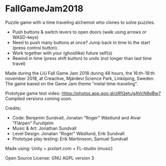 # FallGameJam2018

Puzzle game with a time traveling alchemist who clones to solve puzzles.
* Push buttons & switch levers to open doors (walk using arrows or WASD-keys) 
* Need to push many buttons at once? Jump back in time to the start (press control button).
* Work together with your (ghostlike) future self(s) 
* Rewind in time (press shift button) to undo (not longer than last time travel)

Made during the LiU Fall Game Jam 2018 during 48 hours, the 16:th-18:th november 2018, at Creactive, Mjärdevi Science Park, Linköping, Sweden. The game based on the Game Jam theme "metal time-traveling".

Prototype game test video: https://photos.app.goo.gl/zRfQehJgAVcN8qBw7
Compiled versions coming soon. 

Credits:
* Code: Benjamin Sundvall, Jonatan "Roger" Wästlund and Alvar "Flärpen" Furuhjelm
* Music & Art: Jonathan Sundvall
* Level Design: Jonatan "Roger" Wästlund, Erik Sundvall
* Prototype play testing: Erik Martinsson, Samuel Sundvall

Made using: Unity + pixilart.com + FL-studio (music)

Open Source License: GNU AGPL version 3
